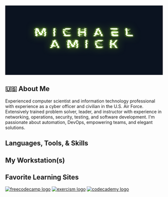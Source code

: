 <img src="./image/github_banner.png"
alt ="Banner icon of author's name, Michael Amick"
width="100%" height="222">

## :us: About Me
Experienced computer scientist and information technology professional with experience as a cyber officer and civilian in the U.S. Air Force. Extensively trained problem solver, leader, and instructor with experience in networking, operations, security, testing, and software development. I'm passionate about automation, DevOps, empowering teams, and elegant solutions.

## Languages, Tools, & Skills

## My Workstation(s)

## Favorite Learning Sites
[![freecodecamp logo](https://img.shields.io/badge/-freeCodeCamp-0A0A23?logo=freeCodeCamp&logoColor=white&style=for-the-badge)](https://www.freecodecamp.org)
[![exercism logo](https://img.shields.io/badge/-Exercism-009CAB?logo=exercism&logoColor=white&style=for-the-badge)](https://exercism.org/)
[![codecademy logo](https://img.shields.io/badge/-codecademy-1F4056?logo=codecademy&logoColor=white&style=for-the-badge)](https://codecademy.com)
